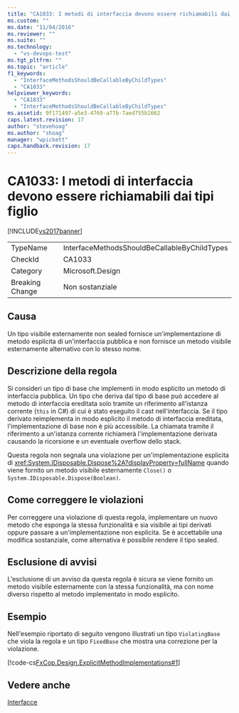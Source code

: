 ```yaml
---
title: "CA1033: I metodi di interfaccia devono essere richiamabili dai tipi figlio | Microsoft Docs"
ms.custom: ""
ms.date: "11/04/2016"
ms.reviewer: ""
ms.suite: ""
ms.technology: 
  - "vs-devops-test"
ms.tgt_pltfrm: ""
ms.topic: "article"
f1_keywords: 
  - "InterfaceMethodsShouldBeCallableByChildTypes"
  - "CA1033"
helpviewer_keywords: 
  - "CA1033"
  - "InterfaceMethodsShouldBeCallableByChildTypes"
ms.assetid: 9f171497-a5e3-4769-a77b-7aed755b2662
caps.latest.revision: 17
author: "stevehoag"
ms.author: "shoag"
manager: "wpickett"
caps.handback.revision: 17
---
```

# CA1033: I metodi di interfaccia devono essere richiamabili dai tipi figlio
[!INCLUDE[vs2017banner](../code-quality/includes/vs2017banner.md)]

|||  
|-|-|  
|TypeName|InterfaceMethodsShouldBeCallableByChildTypes|  
|CheckId|CA1033|  
|Category|Microsoft.Design|  
|Breaking Change|Non sostanziale|  
  
## Causa  
 Un tipo visibile esternamente non sealed fornisce un'implementazione di metodo esplicita di un'interfaccia pubblica e non fornisce un metodo visibile esternamente alternativo con lo stesso nome.  
  
## Descrizione della regola  
 Si consideri un tipo di base che implementi in modo esplicito un metodo di interfaccia pubblica.  Un tipo che deriva dal tipo di base può accedere al metodo di interfaccia ereditata solo tramite un riferimento all'istanza corrente \(`this` in C\#\) di cui è stato eseguito il cast nell'interfaccia.  Se il tipo derivato reimplementa in modo esplicito il metodo di interfaccia ereditata, l'implementazione di base non è più accessibile.  La chiamata tramite il riferimento a un'istanza corrente richiamerà l'implementazione derivata causando la ricorsione e un eventuale overflow dello stack.  
  
 Questa regola non segnala una violazione per un'implementazione esplicita di <xref:System.IDisposable.Dispose%2A?displayProperty=fullName> quando viene fornito un metodo visibile esternamente `Close()` o `System.IDisposable.Dispose(Boolean)`.  
  
## Come correggere le violazioni  
 Per correggere una violazione di questa regola, implementare un nuovo metodo che esponga la stessa funzionalità e sia visibile ai tipi derivati oppure passare a un'implementazione non esplicita.  Se è accettabile una modifica sostanziale, come alternativa è possibile rendere il tipo sealed.  
  
## Esclusione di avvisi  
 L'esclusione di un avviso da questa regola è sicura se viene fornito un metodo visibile esternamente con la stessa funzionalità, ma con nome diverso rispetto al metodo implementato in modo esplicito.  
  
## Esempio  
 Nell'esempio riportato di seguito vengono illustrati un tipo `ViolatingBase` che viola la regola e un tipo `FixedBase` che mostra una correzione per la violazione.  
  
 [!code-cs[FxCop.Design.ExplicitMethodImplementations#1](../code-quality/codesnippet/CSharp/ca1033-interface-methods-should-be-callable-by-child-types_1.cs)]  
  
## Vedere anche  
 [Interfacce](/dotnet/csharp/programming-guide/interfaces/index)